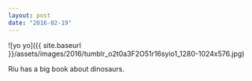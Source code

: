 ```yaml
---
layout: post
date: "2016-02-19"
---
```


![yo yo]({{ site.baseurl }}/assets/images/2016/tumblr_o2t0a3F2O51r16syio1_1280-1024x576.jpg)

Riu has a big book about dinosaurs.
